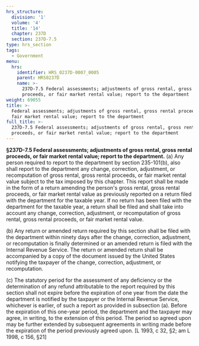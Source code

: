```yaml
---
hrs_structure:
  division: '1'
  volume: '4'
  title: '14'
  chapter: 237D
  section: 237D-7.5
type: hrs_section
tags:
  - Government
menu:
  hrs:
    identifier: HRS_0237D-0007_0005
    parent: HRS0237D
    name: >-
      237D-7.5 Federal assessments; adjustments of gross rental, gross rental
      proceeds, or fair market rental value; report to the department
weight: 69055
title: >-
  Federal assessments; adjustments of gross rental, gross rental proceeds, or
  fair market rental value; report to the department
full_title: >-
  237D-7.5 Federal assessments; adjustments of gross rental, gross rental
  proceeds, or fair market rental value; report to the department
---
```

**§237D-7.5 Federal assessments; adjustments of gross rental, gross rental proceeds, or fair market rental value; report to the department.** (a) Any person required to report to the department by section 235-101(b), also shall report to the department any change, correction, adjustment, or recomputation of gross rental, gross rental proceeds, or fair market rental value subject to the tax imposed by this chapter. This report shall be made in the form of a return amending the person's gross rental, gross rental proceeds, or fair market rental value as previously reported on a return filed with the department for the taxable year. If no return has been filed with the department for the taxable year, a return shall be filed and shall take into account any change, correction, adjustment, or recomputation of gross rental, gross rental proceeds, or fair market rental value.

(b) Any return or amended return required by this section shall be filed with the department within ninety days after the change, correction, adjustment, or recomputation is finally determined or an amended return is filed with the Internal Revenue Service. The return or amended return shall be accompanied by a copy of the document issued by the United States notifying the taxpayer of the change, correction, adjustment, or recomputation.

(c) The statutory period for the assessment of any deficiency or the determination of any refund attributable to the report required by this section shall not expire before the expiration of one year from the date the department is notified by the taxpayer or the Internal Revenue Service, whichever is earlier, of such a report as provided in subsection (a). Before the expiration of this one-year period, the department and the taxpayer may agree, in writing, to the extension of this period. The period so agreed upon may be further extended by subsequent agreements in writing made before the expiration of the period previously agreed upon. [L 1993, c 32, §2; am L 1998, c 156, §21]